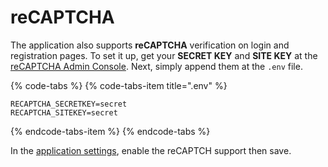 # reCAPTCHA

The application also supports **reCAPTCHA** verification on login and registration pages. To set it up, get your **SECRET KEY** and **SITE KEY** at the [reCAPTCHA Admin Console](https://www.google.com/recaptcha/admin). Next, simply append them at the `.env` file.

{% code-tabs %}
{% code-tabs-item title=".env" %}
```text
RECAPTCHA_SECRETKEY=secret
RECAPTCHA_SITEKEY=secret
```
{% endcode-tabs-item %}
{% endcode-tabs %}

In the [application settings](../../user-guide/administration/customization.md), enable the reCAPTCH support then save.

